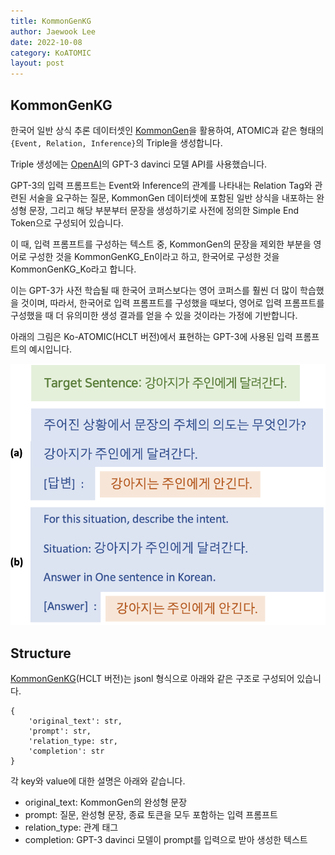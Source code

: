 ```yaml
---
title: KommonGenKG
author: Jaewook Lee
date: 2022-10-08
category: KoATOMIC
layout: post
---
```


## KommonGenKG
한국어 일반 상식 추론 데이터셋인 [KommonGen][1]을 활용하여, ATOMIC과 같은 형태의 `{Event, Relation, Inference}`의 Triple을 생성합니다.

Triple 생성에는 [OpenAI][1]의 GPT-3 davinci 모델 API를 사용했습니다.

GPT-3의 입력 프롬프트는 Event와 Inference의 관계를 나타내는 Relation Tag와 관련된 서술을 요구하는 질문, KommonGen 데이터셋에 포함된 일반 상식을 내포하는 완성형 문장, 그리고 해당 부분부터 문장을 생성하기로 사전에 정의한 Simple End Token으로 구성되어 있습니다.

이 때, 입력 프롬프트를 구성하는 텍스트 중, KommonGen의 문장을 제외한 부분을 영어로 구성한 것을 KommonGenKG_En이라고 하고, 한국어로 구성한 것을 KommonGenKG_Ko라고 합니다.

이는 GPT-3가 사전 학습될 때 한국어 코퍼스보다는 영어 코퍼스를 훨씬 더 많이 학습했을 것이며, 따라서, 한국어로 입력 프롬프트를 구성했을 때보다, 영어로 입력 프롬프트를 구성했을 때 더 유의미한 생성 결과를 얻을 수 있을 것이라는 가정에 기반합니다.

아래의 그림은 Ko-ATOMIC(HCLT 버전)에서 표현하는 GPT-3에 사용된 입력 프롬프트의 예시입니다.

![example](_img/img_ko_en_prompt.png)

## Structure
[KommonGenKG][3](HCLT 버전)는 jsonl 형식으로 아래와 같은 구조로 구성되어 있습니다.

```
{
    'original_text': str,
    'prompt': str,
    'relation_type: str,
    'completion': str
}
```
각 key와 value에 대한 설명은 아래와 같습니다.
- original_text: KommonGen의 완성형 문장
- prompt: 질문, 완성형 문장, 종료 토큰을 모두 포함하는 입력 프롬프트
- relation_type: 관계 태그
- completion: GPT-3 davinci 모델이 prompt를 입력으로 받아 생성한 텍스트



[1]: https://github.com/nlpai-lab/KommonGen
[2]: https://beta.openai.com/overview
[3]: https://github.com/jooinjang/Ko-ATOMIC/tree/main/KommonnGenKG